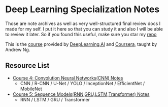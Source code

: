 # Deep Learning Specialization Notes

Those are note archives as well as very well-structured final review docs I made for my self. I put it here so that you can study it and also I will be able to review it later. So if you found this useful, make sure you star my [repo](https://github.com/zhusq20/Berkeley_Study_Notes)   

This is the [course](https://www.deeplearning.ai/program/deep-learning-specialization/) provided by [DeepLearning.AI](https://www.deeplearning.ai/) and [Coursera](https://www.coursera.org/), taught by Andrew Ng.

## Resource List

- [Course 4: Convolution Neural Networks(CNN) Notes](Notes/4-CNN/)
  - CNN / R-CNN / U-Net / YOLO / InceptionNet / EfficientNet / MobileNet
- [Course 5: Sequence Models(RNN,GRU,LSTM,Transformer) Notes](Notes/5-RNN/)
  - RNN / LSTM / GRU / Transformer